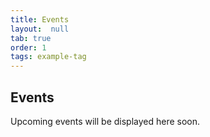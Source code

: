 ```yaml
---
title: Events
layout:  null
tab: true
order: 1
tags: example-tag
---
```


## Events

Upcoming events will be displayed here soon.
